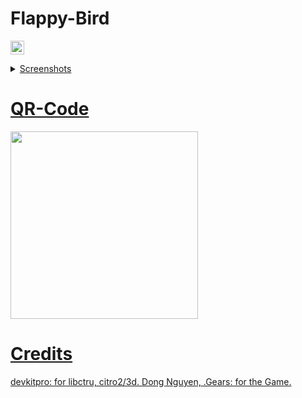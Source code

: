 # Flappy-Bird 

<img height="22" src="https://img.shields.io/github/downloads/NPI-D7/Flappy-Bird/total.svg?style=for-the-badge"> <a href="https://github.com/NPI-D7/Flappy-Bird/releases">


<details closed>
<summary>Screenshots</summary>
<br>

![Fb](https://user-images.githubusercontent.com/71647024/162621212-528316ee-5ddf-42cb-8efb-28ab9be001f0.png)
![Diffrent Colers](https://user-images.githubusercontent.com/71647024/162621218-0e25ceca-5885-457b-a45c-3290e3e25ebc.png)
![Flying](https://user-images.githubusercontent.com/71647024/162621219-9b32029d-609f-443f-b85b-6cc2a4a79c2b.png)
![Gover](https://user-images.githubusercontent.com/71647024/162621226-3b254304-3fc5-411f-8753-42993771c9cd.png)
</details>

# QR-Code
<img src="https://user-images.githubusercontent.com/71647024/162621632-443d20c7-c848-4ba2-a26d-3a8e94412c20.png" width="300">

# Credits
devkitpro: for libctru, citro2/3d.
Dong Nguyen, .Gears: for the Game.
